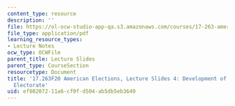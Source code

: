 ```yaml
---
content_type: resource
description: ''
file: https://ol-ocw-studio-app-qa.s3.amazonaws.com/courses/17-263-american-elections-fall-2020/ef80207211a6cf0fd504ab5db5eb3649_MIT17_263F20_Lec4.pdf
file_type: application/pdf
learning_resource_types:
- Lecture Notes
ocw_type: OCWFile
parent_title: Lecture Slides
parent_type: CourseSection
resourcetype: Document
title: '17.263F20 American Elections, Lecture Slides 4: Development of the American
  Electorate'
uid: ef802072-11a6-cf0f-d504-ab5db5eb3649
---
```

